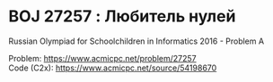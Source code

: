# BOJ 27257 : Любитель нулей  
Russian Olympiad for Schoolchildren in Informatics 2016 - Problem A  
  
Problem: https://www.acmicpc.net/problem/27257  
Code (C2x): https://www.acmicpc.net/source/54198670  
